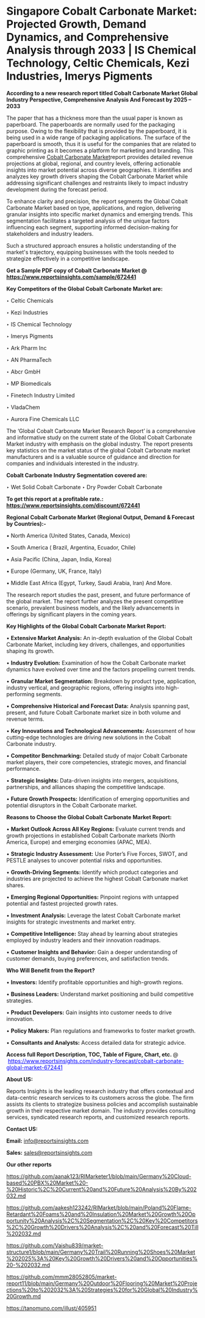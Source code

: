 # Singapore Cobalt Carbonate Market: Projected Growth, Demand Dynamics, and Comprehensive Analysis through 2033 | IS Chemical Technology, Celtic Chemicals, Kezi Industries, Imerys Pigments

<strong>According to a new research report titled Cobalt Carbonate Market Global Industry Perspective, Comprehensive Analysis And Forecast by 2025 – 2033</strong>

The paper that has a thickness more than the usual paper is known as paperboard. The paperboards are normally used for the packaging purpose. Owing to the flexibility that is provided by the paperboard, it is being used in a wide range of packaging applications. The surface of the paperboard is smooth, thus it is useful for the companies that are related to graphic printing as it becomes a platform for marketing and branding. This comprehensive <a href=https://www.reportsinsights.com/sample/672441>Cobalt Carbonate Market</a>report provides detailed revenue projections at global, regional, and country levels, offering actionable insights into market potential across diverse geographies. It identifies and analyzes key growth drivers shaping the Cobalt Carbonate Market while addressing significant challenges and restraints likely to impact industry development during the forecast period.

To enhance clarity and precision, the report segments the Global Cobalt Carbonate Market based on type, applications, and region, delivering granular insights into specific market dynamics and emerging trends. This segmentation facilitates a targeted analysis of the unique factors influencing each segment, supporting informed decision-making for stakeholders and industry leaders.

Such a structured approach ensures a holistic understanding of the market's trajectory, equipping businesses with the tools needed to strategize effectively in a competitive landscape.

<strong>Get a Sample PDF copy of Cobalt Carbonate Market </strong><strong>@<a href=https://www.reportsinsights.com/sample/672441 style=color:#0000ff;> https://www.reportsinsights.com/sample/672441</a></strong></font>

<strong>Key Competitors of the Global Cobalt Carbonate Market are:</strong>

‣ Celtic Chemicals

‣ Kezi Industries

‣ IS Chemical Technology

‣ Imerys Pigments

‣ Ark Pharm Inc

‣ AN PharmaTech

‣ Abcr GmbH

‣ MP Biomedicals

‣ Finetech Industry Limited

‣ VladaChem

‣ Aurora Fine Chemicals LLC

The ‘Global Cobalt Carbonate Market Research Report’ is a comprehensive and informative study on the current state of the Global Cobalt Carbonate Market industry with emphasis on the global industry. The report presents key statistics on the market status of the global Cobalt Carbonate market manufacturers and is a valuable source of guidance and direction for companies and individuals interested in the industry.

<strong>Cobalt Carbonate Industry Segmentation covered are:</strong>

‣ Wet Solid Cobalt Carbonate
‣ Dry Powder Cobalt Carbonate

<strong>To get this report at a profitable rate.: <a href=https://www.reportsinsights.com/discount/672441 style=color:#0000ff;>https://www.reportsinsights.com/discount/672441</a></strong></font>

<strong>Regional Cobalt Carbonate Market (Regional Output, Demand &amp; Forecast by Countries):-</strong>

• North America (United States, Canada, Mexico)

• South America ( Brazil, Argentina, Ecuador, Chile)

• Asia Pacific (China, Japan, India, Korea)

• Europe (Germany, UK, France, Italy)

• Middle East Africa (Egypt, Turkey, Saudi Arabia, Iran) And More.

The research report studies the past, present, and future performance of the global market. The report further analyzes the present competitive scenario, prevalent business models, and the likely advancements in offerings by significant players in the coming years.

<strong>Key Highlights of the Global Cobalt Carbonate Market Report:</strong>

• <strong>Extensive Market Analysis:</strong> An in-depth evaluation of the Global Cobalt Carbonate Market, including key drivers, challenges, and opportunities shaping its growth.

• <strong>Industry Evolution:</strong> Examination of how the Cobalt Carbonate market dynamics have evolved over time and the factors propelling current trends.

• <strong>Granular Market Segmentation:</strong> Breakdown by product type, application, industry vertical, and geographic regions, offering insights into high-performing segments.

• <strong>Comprehensive Historical and Forecast Data:</strong> Analysis spanning past, present, and future Cobalt Carbonate market size in both volume and revenue terms.

• <strong>Key Innovations and Technological Advancements:</strong> Assessment of how cutting-edge technologies are driving new solutions in the Cobalt Carbonate industry.

• <strong>Competitor Benchmarking:</strong> Detailed study of major Cobalt Carbonate market players, their core competencies, strategic moves, and financial performance.

• <strong>Strategic Insights:</strong> Data-driven insights into mergers, acquisitions, partnerships, and alliances shaping the competitive landscape.

• <strong>Future Growth Prospects:</strong> Identification of emerging opportunities and potential disruptors in the Cobalt Carbonate market.

<strong>Reasons to Choose the Global Cobalt Carbonate Market Report:</strong>

• <strong>Market Outlook Across All Key Regions:</strong> Evaluate current trends and growth projections in established Cobalt Carbonate markets (North America, Europe) and emerging economies (APAC, MEA).

• <strong>Strategic Industry Assessment:</strong> Use Porter’s Five Forces, SWOT, and PESTLE analyses to uncover potential risks and opportunities.

• <strong>Growth-Driving Segments:</strong> Identify which product categories and industries are projected to achieve the highest Cobalt Carbonate market shares.

• <strong>Emerging Regional Opportunities:</strong> Pinpoint regions with untapped potential and fastest projected growth rates.

• <strong>Investment Analysis:</strong> Leverage the latest Cobalt Carbonate market insights for strategic investments and market entry.

• <strong>Competitive Intelligence:</strong> Stay ahead by learning about strategies employed by industry leaders and their innovation roadmaps.

• <strong>Customer Insights and Behavior:</strong> Gain a deeper understanding of customer demands, buying preferences, and satisfaction trends.

<strong>Who Will Benefit from the Report?</strong>

• <strong>Investors:</strong> Identify profitable opportunities and high-growth regions.

• <strong>Business Leaders:</strong> Understand market positioning and build competitive strategies.

• <strong>Product Developers:</strong> Gain insights into customer needs to drive innovation.

• <strong>Policy Makers:</strong> Plan regulations and frameworks to foster market growth.

• <strong>Consultants and Analysts:</strong> Access detailed data for strategic advice.
</ul>
<strong>Access full Report Description, TOC, Table of Figure, Chart, etc. </strong>@  <a href=https://www.reportsinsights.com/industry-forecast/cobalt-carbonate-global-market-672441 style=color:#0000ff;>https://www.reportsinsights.com/industry-forecast/cobalt-carbonate-global-market-672441</a></font>

<strong><strong>About US</strong>:</strong>

Reports Insights is the leading research industry that offers contextual and data-centric research services to its customers across the globe. The firm assists its clients to strategize business policies and accomplish sustainable growth in their respective market domain. The industry provides consulting services, syndicated research reports, and customized research reports.

<strong>Contact US:</strong>

<p class=""""><b>Email:</b> <a href=mailto:info@reportsinsights.com>info@reportsinsights.com</a></p>
<p class=""""><b>Sales:</b> <a href=mailto:sales@reportsinsights.com>sales@reportsinsights.com</a></p>

<strong>Our other reports</strong>

<a href=https://github.com/aanak123/RIMarketer1/blob/main/Germany%20Cloud-based%20PBX%20Market%20-%20Historic%2C%20Current%20and%20Future%20Analysis%20By%202032.md>https://github.com/aanak123/RIMarketer1/blob/main/Germany%20Cloud-based%20PBX%20Market%20-%20Historic%2C%20Current%20and%20Future%20Analysis%20By%202032.md</a>

<a href=https://github.com/aakesh123242/RIMarket/blob/main/Poland%20Flame-Retardant%20Foams%20and%20Insulation%20Market%20Growth%20Opportunity%20Analysis%2C%20Segmentation%2C%20Key%20Competitors%2C%20Growth%20Drivers%20Analysis%2C%20and%20Forecast%20Till%202032.md>https://github.com/aakesh123242/RIMarket/blob/main/Poland%20Flame-Retardant%20Foams%20and%20Insulation%20Market%20Growth%20Opportunity%20Analysis%2C%20Segmentation%2C%20Key%20Competitors%2C%20Growth%20Drivers%20Analysis%2C%20and%20Forecast%20Till%202032.md</a>

<a href=https://github.com/Vaishu839/market-structure1/blob/main/Germany%20Trail%20Running%20Shoes%20Market%202025%3A%20Key%20Growth%20Drivers%20and%20Opportunities%20-%202032.md>https://github.com/Vaishu839/market-structure1/blob/main/Germany%20Trail%20Running%20Shoes%20Market%202025%3A%20Key%20Growth%20Drivers%20and%20Opportunities%20-%202032.md</a>

<a href=https://github.com/mmm28052805/market-report11/blob/main/Germany%20Outdoor%20Flooring%20Market%20Projections%20to%202032%3A%20Strategies%20for%20Global%20Industry%20Growth.md>https://github.com/mmm28052805/market-report11/blob/main/Germany%20Outdoor%20Flooring%20Market%20Projections%20to%202032%3A%20Strategies%20for%20Global%20Industry%20Growth.md</a>

<a href=https://tanomuno.com/illust/405951>https://tanomuno.com/illust/405951</a>
